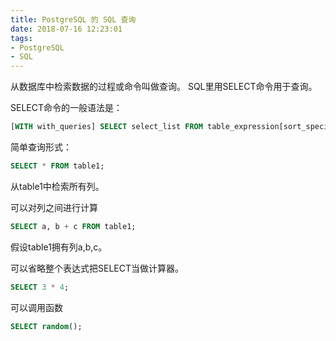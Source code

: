 ```yaml
---
title: PostgreSQL 的 SQL 查询
date: 2018-07-16 12:23:01
tags:
- PostgreSQL
- SQL
---
```


从数据库中检索数据的过程或命令叫做查询。
SQL里用SELECT命令用于查询。

SELECT命令的一般语法是：
```sql
[WITH with_queries] SELECT select_list FROM table_expression[sort_specification]
```

简单查询形式：
```sql
SELECT * FROM table1;
```
从table1中检索所有列。

可以对列之间进行计算
```sql
SELECT a, b + c FROM table1;
```
假设table1拥有列a,b,c。

可以省略整个表达式把SELECT当做计算器。
```sql
SELECT 3 * 4;
```

可以调用函数
```sql
SELECT random();
```
